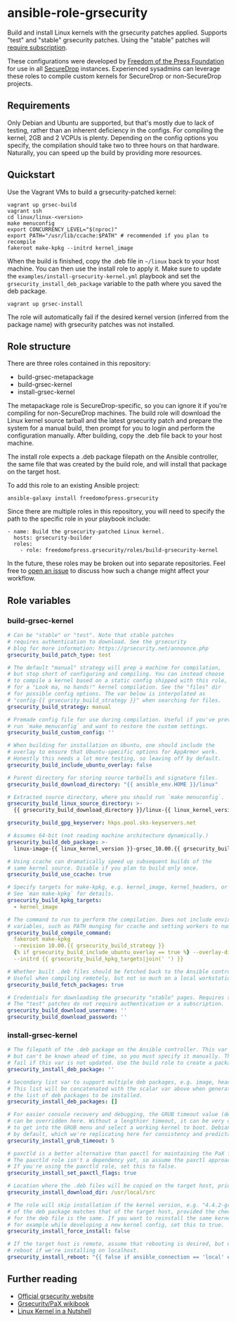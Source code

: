 # ansible-role-grsecurity

Build and install Linux kernels with the grsecurity patches applied.
Supports "test" and "stable" grsecurity patches. Using the "stable"
patches will [require subscription](https://grsecurity.net/business_support.php).

These configurations were developed by [Freedom of the Press Foundation] for
use in all [SecureDrop] instances. Experienced sysadmins can leverage these
roles to compile custom kernels for SecureDrop or non-SecureDrop projects.

## Requirements

Only Debian and Ubuntu are supported, but that's mostly due to lack of testing,
rather than an inherent deficiency in the configs.
For compiling the kernel, 2GB and 2 VCPUs is plenty. Depending on the config options
you specify, the compilation should take two to three hours on that hardware.
Naturally, you can speed up the build by providing more resources.

## Quickstart
Use the Vagrant VMs to build a grsecurity-patched kernel:

```
vagrant up grsec-build
vagrant ssh
cd linux/linux-<version>
make menuconfig
export CONCURRENCY_LEVEL="$(nproc)"
export PATH="/usr/lib/ccache:$PATH" # recommended if you plan to recompile
fakeroot make-kpkg --initrd kernel_image
```

When the build is finished, copy the .deb file in `~/linux` back to
your host machine. You can then use the install role to apply it.
Make sure to update the `examples/install-grsecurity-kernel.yml` playbook
and set the `grsecurity_install_deb_package` variable to the path
where you saved the deb package.

```
vagrant up grsec-install
```

The role will automatically fail if the desired kernel version (inferred
from the package name) with grsecurity patches was not installed.

## Role structure

There are three roles contained in this repository:

* build-grsec-metapackage
* build-grsec-kernel
* install-grsec-kernel

The metapackage role is SecureDrop-specific, so you can ignore it if you're compiling
for non-SecureDrop machines. The build role will download the Linux kernel source tarball
and the latest grsecurity patch and prepare the system for a manual build, then prompt
for you to login and perform the configuration manually. After building, copy the .deb
file back to your host machine.

The install role expects a .deb package filepath on the Ansible controller, the same
file that was created by the build role, and will install that package on the target host.

To add this role to an existing Ansible project:

```
ansible-galaxy install freedomofpress.grsecurity
```

Since there are multiple roles in this repository, you will need to
specify the path to the specific role in your playbook include:

```
- name: Build the grsecurity-patched Linux kernel.
  hosts: grsecurity-builder
  roles:
    - role: freedomofpress.grsecurity/roles/build-grsecurity-kernel
```

In the future, these roles may be broken out into separate repositories. Feel free to
[open an issue](https://github.com/freedomofpress/ansible-role-grsecurity/issues)
to discuss how such a change might affect your workflow.

## Role variables

### build-grsec-kernel
```yaml
# Can be "stable" or "test". Note that stable patches
# requires authentication to download. See the grsecurity
# blog for more information: https://grsecurity.net/announce.php
grsecurity_build_patch_type: test

# The default "manual" strategy will prep a machine for compilation,
# but stop short of configuring and compiling. You can instead choose
# to compile a kernel based on a static config shipped with this role,
# for a "Look ma, no hands!" kernel compilation. See the "files" dir
# for possible config options. The var below is interpolated as
# "config-{{ grsecurity_build_strategy }}" when searching for files.
grsecurity_build_strategy: manual

# Premade config file for use during compilation. Useful if you've previously
# run `make menuconfig` and want to restore the custom settings.
grsecurity_build_custom_config: ''

# When building for installation on Ubuntu, one should include the
# overlay to ensure that Ubuntu-specific options for AppArmor work.
# Honestly this needs a lot more testing, so leaving off by default.
grsecurity_build_include_ubuntu_overlay: false

# Parent directory for storing source tarballs and signature files.
grsecurity_build_download_directory: "{{ ansible_env.HOME }}/linux"

# Extracted source directory, where you should run `make menuconfig`.
grsecurity_build_linux_source_directory: >-
  {{ grsecurity_build_download_directory }}/linux-{{ linux_kernel_version }}

grsecurity_build_gpg_keyserver: hkps.pool.sks-keyservers.net

# Assumes 64-bit (not reading machine architecture dynamically.)
grsecurity_build_deb_package: >-
  linux-image-{{ linux_kernel_version }}-grsec_10.00.{{ grsecurity_build_strategy }}_amd64.deb

# Using ccache can dramatically speed up subsequent builds of the
# same kernel source. Disable if you plan to build only once.
grsecurity_build_use_ccache: true

# Specify targets for make-kpkg, e.g. kernel_image, kernel_headers, or binary.
# See `man make-kpkg` for details.
grsecurity_build_kpkg_targets:
  - kernel_image

# The command to run to perform the compilation. Does not include environment
# variables, such as PATH munging for ccache and setting workers to number of VCPUs.
grsecurity_build_compile_command:
  fakeroot make-kpkg
  --revision 10.00.{{ grsecurity_build_strategy }}
  {% if grsecurity_build_include_ubuntu_overlay == true %} --overlay-dir=../ubuntu-package {% endif %}
  --initrd {{ grsecurity_build_kpkg_targets|join(' ') }}

# Whether built .deb files should be fetched back to the Ansible controller.
# Useful when compiling remotely, but not so much on a local workstation.
grsecurity_build_fetch_packages: true

# Credentials for downloading the grsecurity "stable" pages. Requires subscription.
# The "test" patches do not require authentication or a subscription.
grsecurity_build_download_username: ''
grsecurity_build_download_password: ''
```

### install-grsec-kernel

```yaml
# The filepath of the .deb package on the Ansible controller. This var is required,
# but can't be known ahead of time, so you must specify it manually. The role will
# fail if this var is not updated. Use the build role to create a package first.
grsecurity_install_deb_package: ''

# Secondary list var to support multiple deb packages, e.g. image, headers, src.
# This list will be concatenated with the scalar var above when generating the
# the list of deb packages to be installed.
grsecurity_install_deb_packages: []

# For easier console recovery and debugging, the GRUB timeout value (default: 5)
# can be overridden here. Without a lengthier timeout, it can be very difficult
# to get into the GRUB menu and select a working kernel to boot. Debian uses 5
# by default, which we're replicating here for consistency and predictability.
grsecurity_install_grub_timeout: 5

# paxctld is a better alternative than paxctl for maintaining the PaX flags on binaries.
# The paxctld role isn't a dependency yet, so assume the paxctl approach is safest.
# If you're using the paxctld role, set this to false.
grsecurity_install_set_paxctl_flags: true

# Location where the .deb files will be copied on the target host, prior to install.
grsecurity_install_download_dir: /usr/local/src

# The role will skip installation if the kernel version, e.g. "4.4.2-grsec",
# of the deb package matches that of the target host, provided the checksum
# for the deb file is the same. If you want to reinstall the same kernel version,
# for example while developing a new kernel config, set this to true.
grsecurity_install_force_install: false

# If the target host is remote, assume that rebooting is desired, but don't
# reboot if we're installing on localhost.
grsecurity_install_reboot: "{{ false if ansible_connection == 'local' else true }}"
```

## Further reading

* [Official grsecurity website](https://grsecurity.net/)
* [Grsecurity/PaX wikibook](https://en.wikibooks.org/wiki/Grsecurity/Appendix/Grsecurity_and_PaX_Configuration_Options)
* [Linux Kernel in a Nutshell](http://www.kroah.com/lkn/)

[Freedom of the Press Foundation]: https://freedom.press
[SecureDrop]: https://securedrop.org
[grsecurity]: https://grsecurity.net/

